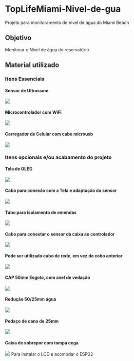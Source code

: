 # TopLifeMiami-Nivel-de-gua
Projeto para monitoramento de nível de água do Miami Beach

## Objetivo

Monitorar o Nivel de água do reservatório

## Material utilizado

### Itens Essenciais

#### Sensor de Ultrassom
![](imagens/Screenshot_1.png)

#### Microcontrolador com WiFi
![](imagens/Screenshot_3.png)

#### Carregador de Celular com cabo microusb
![](imagens/Screenshot_7.png)

### Itens opcionais e/ou acabamento do projeto

#### Tela de OLED
![](imagens/Screenshot_2.png)

#### Cabo para conexão com a Tela e adaptação do sensor
![](imagens/Screenshot_5.png)

#### Tubo para isolamento de emendas
![](imagens/Screenshot_9.png)

#### Cabo para conextar o sensor da caixa ao controlador
![](imagens/Screenshot_13.png)

#### Pode ser utilizado cabo de rede, em vez de cobo anterior
![](imagens/Screenshot_14.png)

#### CAP 50mm Esgoto, com anel de vedação
![](imagens/Screenshot_10.png)

#### Redução 50/25mm água
![](imagens/Screenshot_11.png)

#### Pedaço de cano de 25mm
![](imagens/Screenshot_12.png)

#### Caixa de sobrepor com tampa cega
![](imagens/Screenshot_15.png)
Para instalar o LCD e acomodar o ESP32

